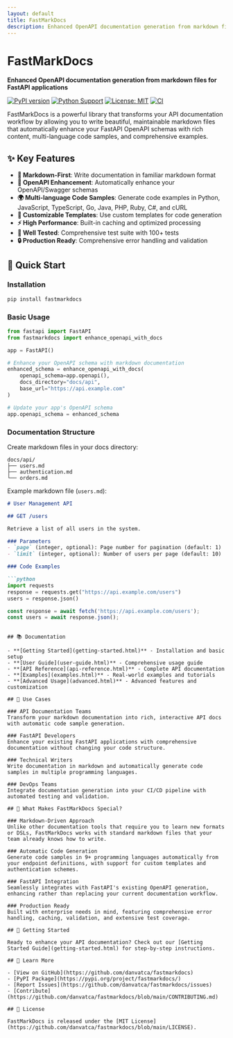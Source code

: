 ```yaml
---
layout: default
title: FastMarkDocs
description: Enhanced OpenAPI documentation generation from markdown files for FastAPI applications
---
```


# FastMarkDocs

**Enhanced OpenAPI documentation generation from markdown files for FastAPI applications**

[![PyPI version](https://badge.fury.io/py/fastmarkdocs.svg)](https://badge.fury.io/py/fastmarkdocs)
[![Python Support](https://img.shields.io/pypi/pyversions/fastmarkdocs.svg)](https://pypi.org/project/fastmarkdocs/)
[![License: MIT](https://img.shields.io/badge/License-MIT-yellow.svg)](https://opensource.org/licenses/MIT)
[![CI](https://github.com/danvatca/fastmarkdocs/workflows/CI/badge.svg)](https://github.com/danvatca/fastmarkdocs/actions)

FastMarkDocs is a powerful library that transforms your API documentation workflow by allowing you to write beautiful, maintainable markdown files that automatically enhance your FastAPI OpenAPI schemas with rich content, multi-language code samples, and comprehensive examples.

## ✨ Key Features

- **📝 Markdown-First**: Write documentation in familiar markdown format
- **🔧 OpenAPI Enhancement**: Automatically enhance your OpenAPI/Swagger schemas
- **🌍 Multi-language Code Samples**: Generate code examples in Python, JavaScript, TypeScript, Go, Java, PHP, Ruby, C#, and cURL
- **🎨 Customizable Templates**: Use custom templates for code generation
- **⚡ High Performance**: Built-in caching and optimized processing
- **🧪 Well Tested**: Comprehensive test suite with 100+ tests
- **🔒 Production Ready**: Comprehensive error handling and validation

## 🚀 Quick Start

### Installation

```bash
pip install fastmarkdocs
```

### Basic Usage

```python
from fastapi import FastAPI
from fastmarkdocs import enhance_openapi_with_docs

app = FastAPI()

# Enhance your OpenAPI schema with markdown documentation
enhanced_schema = enhance_openapi_with_docs(
    openapi_schema=app.openapi(),
    docs_directory="docs/api",
    base_url="https://api.example.com"
)

# Update your app's OpenAPI schema
app.openapi_schema = enhanced_schema
```

### Documentation Structure

Create markdown files in your docs directory:

```
docs/api/
├── users.md
├── authentication.md
└── orders.md
```

Example markdown file (`users.md`):

```markdown
# User Management API

## GET /users

Retrieve a list of all users in the system.

### Parameters
- `page` (integer, optional): Page number for pagination (default: 1)
- `limit` (integer, optional): Number of users per page (default: 10)

### Code Examples

```python
import requests
response = requests.get("https://api.example.com/users")
users = response.json()
```

```javascript
const response = await fetch('https://api.example.com/users');
const users = await response.json();
```
```

## 📚 Documentation

- **[Getting Started](getting-started.html)** - Installation and basic setup
- **[User Guide](user-guide.html)** - Comprehensive usage guide
- **[API Reference](api-reference.html)** - Complete API documentation
- **[Examples](examples.html)** - Real-world examples and tutorials
- **[Advanced Usage](advanced.html)** - Advanced features and customization

## 🎯 Use Cases

### API Documentation Teams
Transform your markdown documentation into rich, interactive API docs with automatic code sample generation.

### FastAPI Developers
Enhance your existing FastAPI applications with comprehensive documentation without changing your code structure.

### Technical Writers
Write documentation in markdown and automatically generate code samples in multiple programming languages.

### DevOps Teams
Integrate documentation generation into your CI/CD pipeline with automated testing and validation.

## 🌟 What Makes FastMarkDocs Special?

### Markdown-Driven Approach
Unlike other documentation tools that require you to learn new formats or DSLs, FastMarkDocs works with standard markdown files that your team already knows how to write.

### Automatic Code Generation
Generate code samples in 9+ programming languages automatically from your endpoint definitions, with support for custom templates and authentication schemes.

### FastAPI Integration
Seamlessly integrates with FastAPI's existing OpenAPI generation, enhancing rather than replacing your current documentation workflow.

### Production Ready
Built with enterprise needs in mind, featuring comprehensive error handling, caching, validation, and extensive test coverage.

## 🚀 Getting Started

Ready to enhance your API documentation? Check out our [Getting Started Guide](getting-started.html) for step-by-step instructions.

## 📖 Learn More

- [View on GitHub](https://github.com/danvatca/fastmarkdocs)
- [PyPI Package](https://pypi.org/project/fastmarkdocs/)
- [Report Issues](https://github.com/danvatca/fastmarkdocs/issues)
- [Contribute](https://github.com/danvatca/fastmarkdocs/blob/main/CONTRIBUTING.md)

## 📄 License

FastMarkDocs is released under the [MIT License](https://github.com/danvatca/fastmarkdocs/blob/main/LICENSE). 
